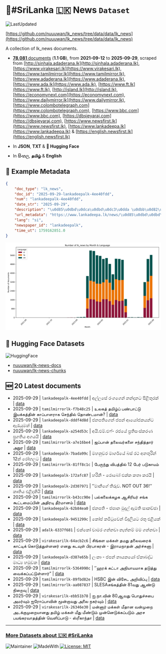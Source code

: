 # 📄#SriLanka 🇱🇰 News `Dataset`

![LastUpdated](https://img.shields.io/badge/last_updated-2025--09--29_22:04:34-green)

[https://github.com/nuuuwan/lk_news/tree/data/data/lk_news](https://github.com/nuuuwan/lk_news/tree/data/data/lk_news)

A collection of lk_news documents.

- [**78,081** documents](https://github.com/nuuuwan/lk_news/tree/data/data/lk_news) (**1.1 GB**), from **2021-09-12** to **2025-09-29**, scraped from [http://sinhala.adaderana.lk](http://sinhala.adaderana.lk), [https://www.virakesari.lk](https://www.virakesari.lk), [https://www.tamilmirror.lk](https://www.tamilmirror.lk), [https://www.adaderana.lk](https://www.adaderana.lk), [https://www.ada.lk](https://www.ada.lk), [https://www.ft.lk](https://www.ft.lk), [http://island.lk](http://island.lk), [https://economynext.com](https://economynext.com), [https://www.dailymirror.lk](https://www.dailymirror.lk), [https://www.colombotelegraph.com](https://www.colombotelegraph.com), [https://www.bbc.com](https://www.bbc.com), [https://dbsjeyaraj.com](https://dbsjeyaraj.com), [https://www.newsfirst.lk](https://www.newsfirst.lk), [https://www.lankadeepa.lk](https://www.lankadeepa.lk) & [https://english.newsfirst.lk](https://english.newsfirst.lk)

- In **JSON**, **TXT** & **🤗 Hugging Face**

- In **සිංහල**, **தமிழ்** & **English**

## 📝 Example Metadata

```json
{
    "doc_type": "lk_news",
    "doc_id": "2025-09-29-lankadeepalk-4ee40fdd",
    "num": "lankadeepalk-4ee40fdd",
    "date_str": "2025-09-29",
    "description": "\u0d85\u0dbd\u0dca\u0dbd\u0dc3\u0dda \u0dbb\u0d82\u0d9c\u0d9c\u0dd9\u0db1\u0dca \u0db1\u0db1\u0dca\u0daf\u0db1\u0da7 \u0db4\u0dd2\u0dc5\u0dd2\u0dad\u0dd4\u0dbb\u0d9a\u0dca",
    "url_metadata": "https://www.lankadeepa.lk/news/\u0d85\u0dbd\u0dbd\u0dc3-\u0dbb\u0d9c\u0d9c\u0db1-\u0db1\u0db1\u0daf\u0db1\u0da7-\u0db4\u0dc5\u0dad\u0dbb\u0d9a/101-680441",
    "lang": "si",
    "newspaper_id": "lankadeepalk",
    "time_ut": 1759162851.0
}
```

![Chart](https://raw.githubusercontent.com/nuuuwan/lk_news/refs/heads/data/data/lk_news/docs_by_month_and_lang.png)

## 🤗 Hugging Face Datasets

![HuggingFace](https://img.shields.io/badge/-HuggingFace-FDEE21?style=for-the-badge&logo=HuggingFace)

- [nuuuwan/lk-news-docs](https://huggingface.co/datasets/nuuuwan/lk-news-docs)
- [nuuuwan/lk-news-chunks](https://huggingface.co/datasets/nuuuwan/lk-news-chunks)

## 🆕 20 Latest documents

- 2025-09-29 | `lankadeepalk-4ee40fdd` | අල්ලසේ රංගගෙන් නන්දනට පිළිතුරක් | [data](https://github.com/nuuuwan/lk_news/tree/data/data/lk_news/2020s/2025/2025-09-29-lankadeepalk-4ee40fdd)
- 2025-09-29 | `tamilmirrorlk-f7b48c25` | உலகத் தமிழ்ப் பண்பாட்டு இயக்கத்தின் காப்பாளராக செந்தில் தொண்டமான்? | [data](https://github.com/nuuuwan/lk_news/tree/data/data/lk_news/2020s/2025/2025-09-29-tamilmirrorlk-f7b48c25)
- 2025-09-29 | `lankadeepalk-dddf4d8d` | ජනපතිගෙන් ජපන් ආයෝජකයන්ට ඇරැයුමක් | [data](https://github.com/nuuuwan/lk_news/tree/data/data/lk_news/2020s/2025/2025-09-29-lankadeepalk-dddf4d8d)
- 2025-09-29 | `lankadeepalk-a254d53c` | අයි.එම්.එෆ්- රජයේ ප්‍රතිසංස්කරණ ප්‍රගතිය අගයයි | [data](https://github.com/nuuuwan/lk_news/tree/data/data/lk_news/2020s/2025/2025-09-29-lankadeepalk-a254d53c)
- 2025-09-29 | `tamilmirrorlk-a7e16be4` | ஜப்பான் தலைவர்களை சந்தித்தார் அநுர | [data](https://github.com/nuuuwan/lk_news/tree/data/data/lk_news/2020s/2025/2025-09-29-tamilmirrorlk-a7e16be4)
- 2025-09-29 | `lankadeepalk-7bada99c` | මහනුවර මාර්ගයේ බස් රථ අනතුරින් 12ක්‌ රෝහලට | [data](https://github.com/nuuuwan/lk_news/tree/data/data/lk_news/2020s/2025/2025-09-29-lankadeepalk-7bada99c)
- 2025-09-29 | `tamilmirrorlk-81ff8c1c` | பேருந்து விபத்தில் 12 பேர் படுகாயம் | [data](https://github.com/nuuuwan/lk_news/tree/data/data/lk_news/2020s/2025/2025-09-29-tamilmirrorlk-81ff8c1c)
- 2025-09-29 | `lankadeepalk-172afc87` | හරිනි - රොබෝ එක්ක කතා කරයි | [data](https://github.com/nuuuwan/lk_news/tree/data/data/lk_news/2020s/2025/2025-09-29-lankadeepalk-172afc87)
- 2025-09-29 | `lankadeepalk-2d307971` | ’’මානිගේ තීරුව. NOT OUT 36!’’ කෘතිය එළිදකියි | [data](https://github.com/nuuuwan/lk_news/tree/data/data/lk_news/2020s/2025/2025-09-29-lankadeepalk-2d307971)
- 2025-09-29 | `tamilmirrorlk-b43cc90e` | பல்கலைக்கழக ஆசிரியர் சங்க கூட்டமைப்பின் அதிரடி தீர்மானம் | [data](https://github.com/nuuuwan/lk_news/tree/data/data/lk_news/2020s/2025/2025-09-29-tamilmirrorlk-b43cc90e)
- 2025-09-29 | `lankadeepalk-62b84ea0` | ජනපති - ජපාන මුදල් ඇමති සාකච්ඡා | [data](https://github.com/nuuuwan/lk_news/tree/data/data/lk_news/2020s/2025/2025-09-29-lankadeepalk-62b84ea0)
- 2025-09-29 | `lankadeepalk-9451299c` | කෝප් කමිටුවෙන් විදුලියට රතු එළියක් | [data](https://github.com/nuuuwan/lk_news/tree/data/data/lk_news/2020s/2025/2025-09-29-lankadeepalk-9451299c)
- 2025-09-29 | `adalk-6337f681` | එක්කෝ චාමර ගන්නවා නැත්නම් මම ගන්නවා | [data](https://github.com/nuuuwan/lk_news/tree/data/data/lk_news/2020s/2025/2025-09-29-adalk-6337f681)
- 2025-09-29 | `virakesarilk-64acb2c6` | சிங்கள மக்கள் தமது தலைவரைக் காட்டிக் கொடுத்துள்ளனர் எனது கடவுள் பிரபாகரன் - இராமநாதன் அர்ச்சுனா | [data](https://github.com/nuuuwan/lk_news/tree/data/data/lk_news/2020s/2025/2025-09-29-virakesarilk-64acb2c6)
- 2025-09-29 | `lankadeepalk-d387e65b` | ලංකා - ජපන් නායකයෝ ඒකාබද්ධ මාධ්‍ය හමුවක | [data](https://github.com/nuuuwan/lk_news/tree/data/data/lk_news/2020s/2025/2025-09-29-lankadeepalk-d387e65b)
- 2025-09-29 | `tamilmirrorlk-5364990c` | ’’ஹரக் கட்டா அநியாயமாக தடுத்து வைக்கப்பட்டுள்ளார்” | [data](https://github.com/nuuuwan/lk_news/tree/data/data/lk_news/2020s/2025/2025-09-29-tamilmirrorlk-5364990c)
- 2025-09-29 | `tamilmirrorlk-89fbd82e` | HSBC இன்‌ விசேட அறிவிப்பு | [data](https://github.com/nuuuwan/lk_news/tree/data/data/lk_news/2020s/2025/2025-09-29-tamilmirrorlk-89fbd82e)
- 2025-09-29 | `tamilmirrorlk-aa087837` | SLESAசங்கத்தின் 81வது ஆண்டு நிறைவு | [data](https://github.com/nuuuwan/lk_news/tree/data/data/lk_news/2020s/2025/2025-09-29-tamilmirrorlk-aa087837)
- 2025-09-29 | `virakesarilk-ebb51b78` | ஐ.நா.வின் 80ஆவது பொதுச்சபை அமர்வும் ஐரோப்பாவின் மூன்றாவது அலை நகர்வும் | [data](https://github.com/nuuuwan/lk_news/tree/data/data/lk_news/2020s/2025/2025-09-29-virakesarilk-ebb51b78)
- 2025-09-29 | `virakesarilk-26346e30` | மன்னார் மக்கள் மீதான வன்முறை அடக்குமுறையானது தமிழ் மக்கள் மீது மீண்டும் முன்னெடுக்கப்படும் அரச பயங்கரவாதத்தின் வெளிப்பாடு - ஸ்ரீகாந்தா | [data](https://github.com/nuuuwan/lk_news/tree/data/data/lk_news/2020s/2025/2025-09-29-virakesarilk-26346e30)

---

### [More Datasets about 🇱🇰 #SriLanka](https://github.com/nuuuwan/lk_datasets)

![Maintainer](https://img.shields.io/badge/maintainer-nuuuwan-red)
![MadeWith](https://img.shields.io/badge/made_with-python-blue)
[![License: MIT](https://img.shields.io/badge/License-MIT-yellow.svg)](https://opensource.org/licenses/MIT)
